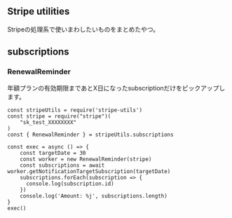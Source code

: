 ## Stripe utilities

Stripeの処理系で使いまわしたいものをまとめたやつ。

## subscriptions

### RenewalReminder
年額プランの有効期限まであとX日になったsubscriptionだけをピックアップします。

```
const stripeUtils = require('stripe-utils')
const stripe = require("stripe")(
    "sk_test_XXXXXXXX"
)
const { RenewalReminder } = stripeUtils.subscriptions

const exec = async () => {
    const targetDate = 30
    const worker = new RenewalReminder(stripe)
    const subscriptions = await worker.getNotificationTargetSubscription(targetDate)
    subscriptions.forEach(subscription => {
      console.log(subscription.id)
    })
    console.log('Amount: %j', subscriptions.length)
}
exec()
```
